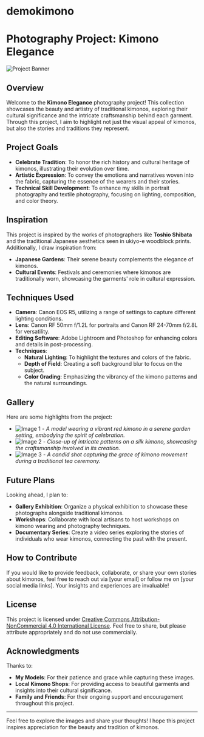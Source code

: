 # demokimono

# Photography Project: Kimono Elegance

![Project Banner](link-to-your-image.jpg)

## Overview

Welcome to the **Kimono Elegance** photography project! This collection showcases the beauty and artistry of traditional kimonos, exploring their cultural significance and the intricate craftsmanship behind each garment. Through this project, I aim to highlight not just the visual appeal of kimonos, but also the stories and traditions they represent.

## Project Goals

- **Celebrate Tradition**: To honor the rich history and cultural heritage of kimonos, illustrating their evolution over time.
- **Artistic Expression**: To convey the emotions and narratives woven into the fabric, capturing the essence of the wearers and their stories.
- **Technical Skill Development**: To enhance my skills in portrait photography and textile photography, focusing on lighting, composition, and color theory.

## Inspiration

This project is inspired by the works of photographers like **Toshio Shibata** and the traditional Japanese aesthetics seen in ukiyo-e woodblock prints. Additionally, I draw inspiration from:

- **Japanese Gardens**: Their serene beauty complements the elegance of kimonos.
- **Cultural Events**: Festivals and ceremonies where kimonos are traditionally worn, showcasing the garments' role in cultural expression.

## Techniques Used

- **Camera**: Canon EOS R5, utilizing a range of settings to capture different lighting conditions.
- **Lens**: Canon RF 50mm f/1.2L for portraits and Canon RF 24-70mm f/2.8L for versatility.
- **Editing Software**: Adobe Lightroom and Photoshop for enhancing colors and details in post-processing.
- **Techniques**: 
  - **Natural Lighting**: To highlight the textures and colors of the fabric.
  - **Depth of Field**: Creating a soft background blur to focus on the subject.
  - **Color Grading**: Emphasizing the vibrancy of the kimono patterns and the natural surroundings.

## Gallery

Here are some highlights from the project:

- ![Image 1](link-to-image-1.jpg) - *A model wearing a vibrant red kimono in a serene garden setting, embodying the spirit of celebration.*
- ![Image 2](link-to-image-2.jpg) - *Close-up of intricate patterns on a silk kimono, showcasing the craftsmanship involved in its creation.*
- ![Image 3](link-to-image-3.jpg) - *A candid shot capturing the grace of kimono movement during a traditional tea ceremony.*

## Future Plans

Looking ahead, I plan to:

- **Gallery Exhibition**: Organize a physical exhibition to showcase these photographs alongside traditional kimonos.
- **Workshops**: Collaborate with local artisans to host workshops on kimono wearing and photography techniques.
- **Documentary Series**: Create a video series exploring the stories of individuals who wear kimonos, connecting the past with the present.

## How to Contribute

If you would like to provide feedback, collaborate, or share your own stories about kimonos, feel free to reach out via [your email] or follow me on [your social media links]. Your insights and experiences are invaluable!

## License

This project is licensed under [Creative Commons Attribution-NonCommercial 4.0 International License](https://creativecommons.org/licenses/by-nc/4.0/). Feel free to share, but please attribute appropriately and do not use commercially.

## Acknowledgments

Thanks to:

- **My Models**: For their patience and grace while capturing these images.
- **Local Kimono Shops**: For providing access to beautiful garments and insights into their cultural significance.
- **Family and Friends**: For their ongoing support and encouragement throughout this project.

---

Feel free to explore the images and share your thoughts! I hope this project inspires appreciation for the beauty and tradition of kimonos.
